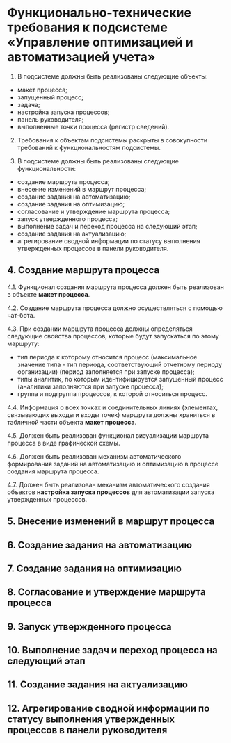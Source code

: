 # Функционально-технические требования к подсистеме «Управление оптимизацией и автоматизацией учета»

1. В подсистеме должны быть реализованы следующие объекты:
- макет процесса;
- запущенный процесс;
- задача;
- настройка запуска процессов;
- панель руководителя;
- выполненные точки процесса (регистр сведений).

2. Требования к объектам подсистемы раскрыты в совокупности требований к функциональностям подсистемы.

3. В подсистеме должны быть реализованы следующие функциональности:
- создание маршрута процесса;
- внесение изменений в маршрут процесса;
- создание задания на автоматизацию;
- создание задания на оптимизацию;
- согласование и утверждение маршрута процесса;
- запуск утвержденного процесса;
- выполнение задач и переход процесса на следующий этап;
- создание задания на актуализацию;
- агрегирование сводной информации по статусу выполнения утвержденных процессов в панели руководителя.

## 4. Создание маршрута процесса

4.1. Функционал создания маршрута процесса должен быть реализован в объекте **макет процесса**.

4.2. Создание маршрута процесса должно осуществляться с помощью чат-бота.

4.3. При создании маршрута процесса должны определяться следующие свойства процессов, которые будут запускаться по этому маршруту:
- тип периода к которому относится процесс (максимальное значение типа - тип периода, соответствующий отчетному периоду организации) (период заполняется при запуске процесса);
- типы аналитик, по которым идентифицируется запущенный процесс (аналитики заполняются при запуске процесса);
- группа и подгруппа процессов, к которой относиться процесс.

4.4. Информация о всех точках и соединительных линиях (элементах, связывающих выходы и входы точек) маршрута должны храниться в табличной части объекта **макет процесса**.

4.5. Должен быть реализован функционал визуализации маршрута процесса в виде графической схемы.

4.6. Должен быть реализован механизм автоматического формирования заданий на автоматизацию и оптимизацию в процессе создания маршрута процесса.

4.7. Должен быть реализован механизм автоматического создания объектов **настройка запуска процессов** для автоматизации запуска утвержденных процессов.

## 5. Внесение изменений в маршрут процесса

## 6. Создание задания на автоматизацию

## 7. Создание задания на оптимизацию

## 8. Согласование и утверждение маршрута процесса

## 9. Запуск утвержденного процесса

## 10. Выполнение задач и переход процесса на следующий этап

## 11. Создание задания на актуализацию

## 12. Агрегирование сводной информации по статусу выполнения утвержденных процессов в панели руководителя
